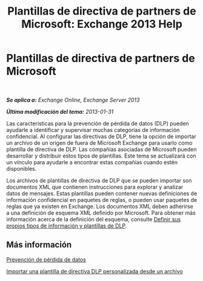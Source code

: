 ﻿---
title: 'Plantillas de directiva de partners de Microsoft: Exchange 2013 Help'
TOCTitle: Plantillas de directiva de partners de Microsoft
ms:assetid: 0f95336e-b3ef-4041-9604-adf7b0b335fe
ms:mtpsurl: https://technet.microsoft.com/es-es/library/JJ619284(v=EXCHG.150)
ms:contentKeyID: 49116029
ms.date: 04/23/2018
mtps_version: v=EXCHG.150
ms.translationtype: HT
---

# Plantillas de directiva de partners de Microsoft

 

_**Se aplica a:** Exchange Online, Exchange Server 2013_

_**Última modificación del tema:** 2013-01-31_

Las características para la prevención de pérdida de datos (DLP) pueden ayudarle a identificar y supervisar muchas categorías de información confidencial. Al configurar las directivas de DLP, tiene la opción de importar un archivo de un origen de fuera de Microsoft Exchange para usarlo como plantilla de directiva de DLP. Las compañías asociadas de Microsoft pueden desarrollar y distribuir estos tipos de plantillas. Este tema se actualizará con un vínculo para ayudarle a encontrar estas compañías cuando estén disponibles.

Los archivos de plantillas de directiva de DLP que se pueden importar son documentos XML que contienen instrucciones para explorar y analizar datos de mensajes. Estas plantillas pueden contener nuevas definiciones de información confidencial en paquetes de reglas, o pueden usar paquetes de reglas que ya existen en Exchange. Los documentos XML deben adherirse a una definición de esquema XML definido por Microsoft. Para obtener más información acerca de la definición del esquema, consulte [Definir sus propios tipos de información y plantillas de DLP](define-your-own-dlp-templates-and-information-types-exchange-2013-help.md).

## Más información

[Prevención de pérdida de datos](technical-overview-of-dlp-data-loss-prevention-in-exchange.md)

[Importar una plantilla de directiva DLP personalizada desde un archivo](import-a-custom-dlp-policy-template-from-a-file-exchange-2013-help.md)

